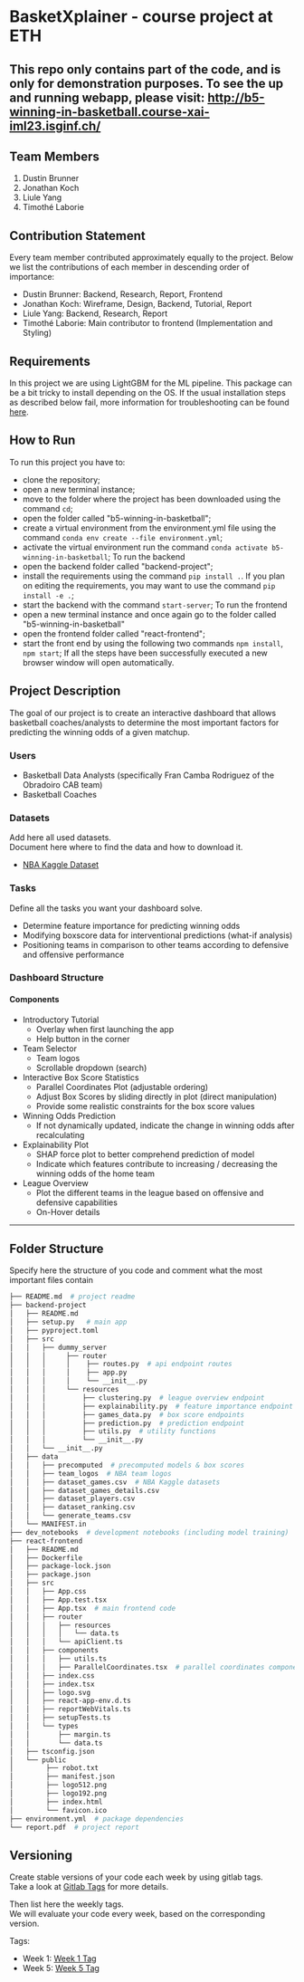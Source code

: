 # BasketXplainer - course project at ETH

## This repo only contains part of the code, and is only for demonstration purposes. To see the up and running webapp, please visit: http://b5-winning-in-basketball.course-xai-iml23.isginf.ch/

## Team Members
1. Dustin Brunner
2. Jonathan Koch
3. Liule Yang
4. Timothé Laborie

## Contribution Statement

Every team member contributed approximately equally to the project. Below we list the contributions of each member in descending order of importance:

- Dustin Brunner: Backend, Research, Report, Frontend
- Jonathan Koch: Wireframe, Design, Backend, Tutorial, Report
- Liule Yang: Backend, Research, Report
- Timothé Laborie: Main contributor to frontend (Implementation and Styling)

## Requirements
In this project we are using LightGBM for the ML pipeline. This package can be a bit tricky to install depending on the OS. If the usual installation steps as described below fail, more information for troubleshooting can be found [here](https://lightgbm.readthedocs.io/en/latest/Installation-Guide.html).

## How to Run

To run this project you have to:
- clone the repository;
- open a new terminal instance;
- move to the folder where the project has been downloaded using the command ```cd```;
- open the folder called "b5-winning-in-basketball";
- create a virtual environment from the environment.yml file using the command ```conda env create --file environment.yml```;
- activate the virtual environment run the command ```conda activate b5-winning-in-basketball```;
To run the backend
- open the backend folder called "backend-project";
- install the requirements using the command ```pip install .```. If you plan on editing the requirements, you may want to use the command ```pip install -e .```;
- start the backend with the command ```start-server```;
To run the frontend
- open a new terminal instance and once again go to the folder called "b5-winning-in-basketball"
- open the frontend folder called "react-frontend";
- start the front end by using the following two commands ```npm install```, ```npm start```;
If all the steps have been successfully executed a new browser window will open automatically.

## Project Description 
The goal of our project is to create an interactive dashboard that allows basketball coaches/analysts to determine the most important factors for predicting the winning odds of a given matchup.

### Users
- Basketball Data Analysts (specifically Fran Camba Rodriguez of the Obradoiro CAB team) 
- Basketball Coaches

### Datasets
Add here all used datasets.\
Document here where to find the data and how to download it.
- [NBA Kaggle Dataset](https://www.kaggle.com/datasets/nathanlauga/nba-games) 

### Tasks
Define all the tasks you want your dashboard solve.
- Determine feature importance for predicting winning odds
- Modifying boxscore data for interventional predictions (what-if analysis)
- Positioning teams in comparison to other teams according to defensive and offensive performance

### Dashboard Structure

#### Components
- Introductory Tutorial
  - Overlay when first launching the app
  - Help button in the corner
- Team Selector
  - Team logos
  - Scrollable dropdown (search)
- Interactive Box Score Statistics
  - Parallel Coordinates Plot (adjustable ordering)
  - Adjust Box Scores by sliding directly in plot (direct manipulation)
  - Provide some realistic constraints for the box score values
- Winning Odds Prediction
  - If not dynamically updated, indicate the change in winning odds after recalculating
- Explainability Plot
  - SHAP force plot to better comprehend prediction of model
  - Indicate which features contribute to increasing / decreasing the winning odds of the home team
- League Overview
  - Plot the different teams in the league based on offensive and defensive capabilities
  - On-Hover details

- - -
## Folder Structure
Specify here the structure of you code and comment what the most important files contain

``` bash
├── README.md  # project readme
├── backend-project
│   ├── README.md
│   ├── setup.py   # main app
│   ├── pyproject.toml
│   ├── src
│   │   ├── dummy_server
│   │   │     ├── router
│   │   │     │    ├── routes.py  # api endpoint routes
│   │   │     │    ├── app.py
│   │   │     │    └── __init__.py
│   │   │     └── resources
│   │   │         ├── clustering.py  # league overview endpoint
│   │   │         ├── explainability.py  # feature importance endpoint
│   │   │         ├── games_data.py  # box score endpoints
│   │   │         ├── prediction.py  # prediction endpoint
│   │   │         ├── utils.py  # utility functions
│   │   │         └── __init__.py
│   │   └── __init__.py 
│   ├── data
│   │   ├── precomputed  # precomputed models & box scores
│   │   ├── team_logos  # NBA team logos
│   │   ├── dataset_games.csv  # NBA Kaggle datasets
│   │   ├── dataset_games_details.csv
│   │   ├── dataset_players.csv
│   │   ├── dataset_ranking.csv
│   │   └── generate_teams.csv
│   └── MANIFEST.in
├── dev_notebooks  # development notebooks (including model training)
├── react-frontend
│   ├── README.md
│   ├── Dockerfile
│   ├── package-lock.json
│   ├── package.json
│   ├── src
│   │   ├── App.css
│   │   ├── App.test.tsx
│   │   ├── App.tsx  # main frontend code
│   │   ├── router
│   │   │   ├── resources
│   │   │   │   └── data.ts
│   │   │   └── apiClient.ts
│   │   ├── components
│   │   │   ├── utils.ts
│   │   │   ├── ParallelCoordinates.tsx  # parallel coordinates component
│   │   ├── index.css
│   │   ├── index.tsx
│   │   ├── logo.svg
│   │   ├── react-app-env.d.ts
│   │   ├── reportWebVitals.ts
│   │   ├── setupTests.ts
│   │   └── types
│   │       ├── margin.ts
│   │       └── data.ts
│   ├── tsconfig.json
│   └── public
│        ├── robot.txt
│        ├── manifest.json
│        ├── logo512.png
│        ├── logo192.png
│        ├── index.html
│        └── favicon.ico
├── environment.yml  # package dependencies
└── report.pdf  # project report

```

## Versioning
Create stable versions of your code each week by using gitlab tags.\
Take a look at [Gitlab Tags](https://docs.gitlab.com/ee/topics/git/tags.html) for more details. 

Then list here the weekly tags. \
We will evaluate your code every week, based on the corresponding version.

Tags:
- Week 1: [Week 1 Tag](https://gitlab.inf.ethz.ch/COURSE-XAI-IML22/dummy-fullstack/-/tags/stable-readme)
- Week 5: [Week 5 Tag](https://gitlab.inf.ethz.ch/course-xai-iml23/b5-winning-in-basketball/-/tags/v1.0)


